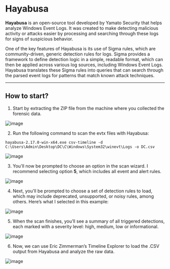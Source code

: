 # Hayabusa

**Hayabusa** is an open-source tool developed by Yamato Security that helps analyze Windows Event Logs. It was created to make detecting malicious activity or attacks easier by processing and searching through these logs for signs of suspicious behavior.

One of the key features of Hayabusa is its use of Sigma rules, which are community-driven, generic detection rules for logs. Sigma provides a framework to define detection logic in a simple, readable format, which can then be applied across various log sources, including Windows Event Logs. Hayabusa translates these Sigma rules into queries that can search through the parsed event logs for patterns that match known attack techniques.


---

## How to start?

1. Start by extracting the ZIP file from the machine where you collected the forensic data.

![image](https://github.com/user-attachments/assets/c2df754d-9076-45eb-8335-7c8d7ff28c6e)

2. Run the following command to scan the evtx files with Hayabusa:

```
hayabusa-2.17.0-win-x64.exe csv-timeline -d C:\Users\Admin\Desktop\DC\C\Windows\System32\winevt\Logs -o DC.csv
```

![image](https://github.com/user-attachments/assets/d0313e12-e7d0-4fa1-9c4b-fa6680cd2a6e)

3. You'll now be prompted to choose an option in the scan wizard. I recommend selecting option **5**, which includes all event and alert rules.

![image](https://github.com/user-attachments/assets/ba9c0ed3-440b-41b5-814c-27c7c1c53f7f)

4. Next, you'll be prompted to choose a set of detection rules to load, which may include deprecated, unsupported, or noisy rules, among others. Here’s what I selected in this example:

![image](https://github.com/user-attachments/assets/2cd1c64d-49ab-42d0-ac49-010c74dcec43)

5. When the scan finishes, you’ll see a summary of all triggered detections, each marked with a severity level: high, medium, low or informational.

![image](https://github.com/user-attachments/assets/e837a44b-a4e7-489e-b584-3d2065f535ac)

6. Now, we can use Eric Zimmerman’s Timeline Explorer to load the .CSV output from Hayabusa and analyze the raw data.

![image](https://github.com/user-attachments/assets/0cd6f5c7-ab5b-40dd-836e-361319392772)

